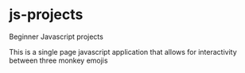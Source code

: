 # js-projects
Beginner Javascript projects

This is a single page javascript application that allows 
for interactivity between three monkey emojis
